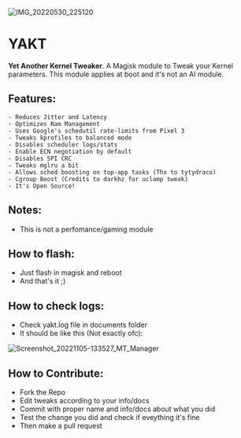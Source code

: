 ![IMG_20220530_225120](https://user-images.githubusercontent.com/67799176/171062389-24c1c096-f991-449f-b962-45f145b95355.jpg)
# YAKT
**Yet Another Kernel Tweaker**. A Magisk module to Tweak your Kernel parameters. This module applies at boot and it's not an AI module.

## Features:
```
- Reduces Jitter and Latency
- Optimizes Ram Management
- Uses Google's schedutil rate-limits from Pixel 3
- Tweaks kprofiles to balanced mode
- Disables scheduler logs/stats
- Enable ECN negotiation by default
- Disables SPI CRC
- Tweaks mglru a bit
- Allows sched boosting on top-app tasks (Thx to tytydraco)
- Cgroup Boost (Credits to darkhz for uclamp tweak)
- It's Open Source!
```

## Notes:
- This is not a perfomance/gaming module

## How to flash:
- Just flash in magisk and reboot
- And that's it ;)

## How to check logs:
- Check yakt.log file in documents folder
- It should be like this (Not exactly ofc):

![Screenshot_20221105-133527_MT_Manager](https://user-images.githubusercontent.com/67799176/200122575-dc72aedb-3618-4172-8b81-27cbdc721247.png)

## How to Contribute:
- Fork the Repo
- Edit tweaks according to your info/docs
- Commit with proper name and info/docs about what you did
- Test the change you did and check if eveything it's fine
- Then make a pull request
